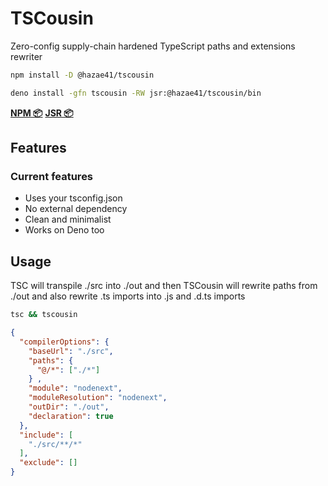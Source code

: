 # TSCousin

Zero-config supply-chain hardened TypeScript paths and extensions rewriter

```bash
npm install -D @hazae41/tscousin
```

```bash
deno install -gfn tscousin -RW jsr:@hazae41/tscousin/bin
```

[**NPM 📦**](https://www.npmjs.com/package/@hazae41/tscousin) [**JSR 📦**](https://jsr.io/@hazae41/tscousin)

## Features

### Current features
- Uses your tsconfig.json
- No external dependency
- Clean and minimalist
- Works on Deno too

## Usage

TSC will transpile ./src into ./out and then TSCousin will rewrite paths from ./out and also rewrite .ts imports into .js and .d.ts imports

```bash
tsc && tscousin
```

```json
{
  "compilerOptions": {
    "baseUrl": "./src",
    "paths": {
      "@/*": ["./*"]
    } ,
    "module": "nodenext",
    "moduleResolution": "nodenext",
    "outDir": "./out",
    "declaration": true
  },
  "include": [
    "./src/**/*"
  ],
  "exclude": []
}
```